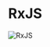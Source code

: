 # RxJS

![RxJS](https://user-images.githubusercontent.com/96089651/193484739-3c82e805-0f6a-4570-b4da-016081295097.png)

